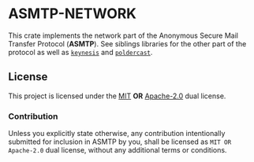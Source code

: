 # ASMTP-NETWORK

This crate implements the network part of the Anonymous Secure Mail Transfer
Protocol (**ASMTP**). See siblings libraries for the other part of the protocol
as well as [`keynesis`] and [`poldercast`].

## License

This project is licensed under the [MIT] **OR** [Apache-2.0] dual license.

[MIT]: https://github.com/primetype/asmtp/blob/master/LICENSE-MIT
[Apache-2.0]: https://github.com/primetype/asmtp/blob/master/LICENSE-APACHE

### Contribution

Unless you explicitly state otherwise, any contribution intentionally submitted
for inclusion in ASMTP by you, shall be licensed as `MIT OR Apache-2.0` dual
license, without any additional terms or conditions.

[`keynesis`]: https://github.com/primetype/keynesis
[`poldercast`]: https://github.com/primetype/poldercast